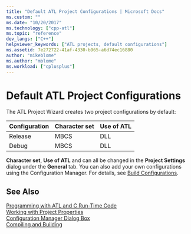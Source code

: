 ```yaml
---
title: "Default ATL Project Configurations | Microsoft Docs"
ms.custom: ""
ms.date: "10/20/2017"
ms.technology: ["cpp-atl"]
ms.topic: "reference"
dev_langs: ["C++"]
helpviewer_keywords: ["ATL projects, default configurations"]
ms.assetid: 7e272722-41af-4330-b965-a6d74ec16880
author: "mikeblome"
ms.author: "mblome"
ms.workload: ["cplusplus"]
---
```

# Default ATL Project Configurations
The ATL Project Wizard creates two project configurations by default:  
  
|Configuration|Character set|Use of ATL|  
|-------------------|-------------------|----------------|  
|Release|MBCS|DLL|  
|Debug|MBCS|DLL|  
  
 **Character set**, **Use of ATL** and can all be changed in the **Project Settings** dialog under the **General** tab. You can also add your own configurations using the Configuration Manager. For details, see [Build Configurations](/visualstudio/ide/understanding-build-configurations).  
  

## See Also  
 [Programming with ATL and C Run-Time Code](../../atl/programming-with-atl-and-c-run-time-code.md)   
 [Working with Project Properties](../../ide/working-with-project-properties.md)   
 [Configuration Manager Dialog Box](http://msdn.microsoft.com/fa182dca-282e-4ae5-bf37-e155344ca18b)   
 [Compiling and Building](/visualstudio/ide/compiling-and-building-in-visual-studio)

